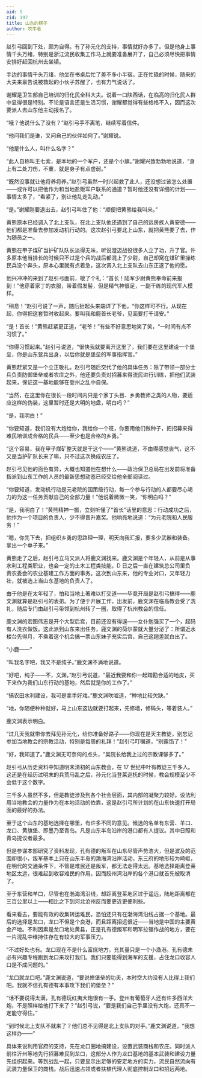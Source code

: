 ```yaml
---
aid: 5
zid: 197
title: 山东的棋子
author: 吹牛者
---
```


赵引弓回到下处，颇为自得。有了孙元化的支持，事情就好办多了。但是他身上事情千头万绪，特别是浙江流民收集工作马上就要准备展开了，自己必须尽快把事情安排好赶回杭州去坐镇。

手边的事情千头万绪，他坐在书桌后忙了差不多小半宿。正在忙碌的时候，随来的大夫来禀告说被救起的小伙子苏醒了，也有力气说话了。

谢耀是卫生部自己培训的归化民全科大夫。说着一口陕西话，在临高的归化民人群中显得很是特别。不论是语言还是生活习惯，谢耀都觉得有些格格不入，因而这次要派人去山东他主动报名了。

“哦？他说什么了没有？”赵引弓手不离笔，继续写着信件。

“他问我们是谁，又问自己的伙伴如何了。”谢耀说。

“他是什么人，叫什么名字？”

“此人自称叫王七索，是本地的一个军户，还是个小旗。”谢耀兴致勃勃地说道，“身上有二处刀伤，不重，就是身子有点虚弱。”

“既然没事就让他将养将养。”赵引弓虽然一时兴起救了此人，还没想过该怎么处置——或许可以把他作为和当地盐贩军户联系的通道？暂时他还没有详细的计划——事情太多了，“看紧了，别让他乱走乱动。”

“是。”谢耀刚要退出去，赵引弓叫住了他：“顺便把黄熊给我叫来。”

黄熊原本已经调入了北上支队，在北上支队他还遇到了自己的远房族人黄安德——他们都是准备去参加发动机行动的。这次赵引弓要北上山东，就把黄熊要了去，作为随员之一。

黄熊在甲子煤矿当护矿队队长淡得无味，听说澄迈战役很多人立了功，升了官。许多原本他当排长的时候只不过是个兵的战后都混上了少尉，自己却窝在煤矿里操练民兵没个奔头，原本心里就有点着急，这次调入北上支队去山东正遂了他的愿。

他兴冲冲的来到了赵引弓面前，敬了个礼：“首长！陆军少尉黄熊奉命前来报到！”他穿着家丁的衣服，带着假发髻，但是精气神很足，一副干练的现代军人模样。

“稍息！”赵引弓说了一声，随后抬起头来端详了下他，“你这样可不行。从现在起，你得把这套暂时收起来。要叫我和鹿首长老爷，见面要打千请安。”

“是！首长！”黄熊赶紧更正道，“老爷！”有些不好意思地笑了笑，“一时间有点不习惯了。”

“你得习惯起来。”赵引弓说道，“很快我就要离开这里了，我们要在这里建设一个堡垒，你是山东营兵出身，以后你就是堡垒的军事指挥官。”

黄熊赶紧又是一个立正敬礼。赵引弓随后交代了他的具体任务：除了带领一部分士兵负责防御堡垒或者农庄之外，他还要负责对招募来得流民进行训练，把他们武装起来，保证这一基地能够在登州之乱中自保。

“当然，在这里你在很长一段时间内只是个家丁头目、乡勇教师之类的人物，要适应这样的伪装，这里暂时还是大明的地盘，明白吗？”

“是，我明白！”

“你要知道，我们没有大炮给你，我给你一个班，你要用他们做种子，把招募来得难民培训成合格的民兵——至少也是合格的乡勇。”

“这个容易，我在甲子煤矿整天就是干这个——”黄熊说道，不由得感觉丧气，这不又是当护矿队长来了嘛，只不过这次换成农庄了。

赵引弓见他的面色有异，大概也知道他在想什么——政治保卫总局在出发前将准备指派到山东工作的人员的最新思想动态已经交给他全部阅读过。

“你要知道，发动机行动是元老院的国策级行动，每一个参与行动的人都要尽心竭力的为这一任务贡献自己的全部力量！”他说着微微一笑，“你明白吗？”

“是，我明白了！”黄熊精神一振，立刻听懂了“首长”话里的意思：行动成功之后，他作为一个项目的负责人，少不得晋升嘉奖。他响亮地说道：“为元老院和人民服务！”

“嗯，你先下去，把组织乡勇的思路理一理，明天向我汇报，要多少武器和装备。拿出一个单子来。”

黄熊走了之后，赵引弓立马又派人将鹿文渊找来。鹿文渊是个年轻人，从前是从事水利工程类职业，也会一定的土木工程类技能，D 日之后一直在建筑总公司里负责农委会的农业基建工作方面的事务。这次到山东来，他的专业对口，又年轻力壮，就被选上当山东基地的负责人了。

由于他是在太年轻了，怕和当地土著难以打交道——毕竟开局是赵引弓搞得——鹿文渊就算是赵引弓的表弟。为了便于开展工作，出发前，鹿文渊在临高教会受了洗礼，随后专门由赵引弓带领到杭州转了一圈，取得了杭州教会的信任。

鹿文渊的宏图伟志是开个大型后宫，目前还没有得逞——女仆勉强买了一个，起码有人洗衣做饭。这此派到山东来出任务，鹿文渊的荷尔蒙就大量分泌了：所谓近水楼台先得月，不乘着这个机会搞一票山东妹子充实后宫，自己这趟差就白出了。

“小鹿——”

“叫我名字吧，我又不是纯子。”鹿文渊不满地说道。

“好吧，纯子——不，文渊，”赵引弓说道，“最近我要和你一起踏勘合适的地皮，买下来作为我们山东行动的基地，然后就是你的工作了。”

“搞农田水利建设，我可是拿手好戏。”鹿文渊吹嘘道，“种地比较欠缺。”

“地，你随便种种就好，马上山东这边就要打起来，先修墙，修码头，等着装人。”

鹿文渊表示明白。

“过几天我就带你去拜见孙元化，给你准备好路子——你现在是天主教徒，别忘记参加当地教会的宗教活动，特别是每周的礼拜！”赵引弓叮嘱道，“别露馅了！”

“好，我知道了。”鹿文渊无可奈何的点头，“吴院长给我上过的宗教课够多了。”

赵引弓从历史资料中知道明末清初的山东教会，在 17 世纪中叶有教徒三千多人。这还是在经历过明末的兵荒马乱之后，孙元化当登莱巡抚的时候，教会规模至少不会低于这个数字。

三千多人虽然不多，但是教徒涉及到各个社会层面，其内部的凝聚力较好。设法利用当地教会的力量作为在本地活动的依靠，这是赵引弓所计划的在山东快速打开局面的最好的办法。

至于这个山东的基地选择在哪里，有许多不同的意见。候选的名单有东营、羊口、龙口、黄旗堡、即墨乃至青岛。凡是山东半岛沿岸的港口都有人提议。其中日照和青岛提议者最多。

但是参谋本部研究了资料发现，孔有德的叛军在山东尽管声势浩大，但是波及的范围却很小，叛军基本上只在山东半岛的渤海湾沿岸活动，东三府的地形较为崎岖，在明代的交通条件下，不管是难民还是叛军，都无法走得太远。基地选择距离登莱地区太远，很难起到收容难民的作用。因而胶州湾沿岸的各个港口就首先被取消了。

至于东营和羊口，尽管也在渤海湾沿线，却距离登莱地区过于遥远，陆地距离都在三百公里以上——相比之下到河北沧州反而要更近更便利些。

看来看去，要能有效的收集转运难民，恐怕还只有在渤海湾沿线占据一个基地。最后的选择是龙口，龙口不但是个良港，而且距离招远很近——当地是中国的主要黄金产地。不利因素是龙口地处黄县，正是孔有德叛军和明军拉锯作战的地方，要在一片混乱中维持住存在有较大的军事压力。

“不过好处也有。龙口现在不是什么富庶地方，充其量只是一个小渔港。孔有德未必有兴趣专程跑到龙口来攻打我们。我们只要能得到海军的支援，占住龙口收容人口是不成问题的。”

“龙口就龙口吧。”鹿文渊说道，“要说修堡垒的功夫，本时空大约没有人比得上我们吧。我就不信孔有德有本事攻下我们的堡垒？”

“话不要说得太满，孔有德玩红夷大炮很有一手。登州有葡萄牙人还有许多西洋大炮，不是照样给他打下来了？”赵引弓说，“要是我们自己手里没有大炮，还真不一定能守得住。”

“到时候北上支队不就来了？他们总不见得是北上支队的对手。”鹿文渊说道，“我想这样办——”

具体来说利用官府的支持，先在龙口圈地搞建设，设置武装商栈和农庄。同时派人前往沂州等地先行招募难民到龙口，这部分人作为龙口基地的基本武装和建设力量先组织起来。等到战乱一起，只要显示出足够的安定地方的实力，流民自然流向有武装力量保卫的商栈。战后迅速占领或者扶植代理人彻底控制龙口和招远两地。
